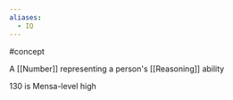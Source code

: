 ```yaml
---
aliases:
  - IQ
---
```

#concept 

A [[Number]] representing a person's [[Reasoning]] ability

130 is Mensa-level high